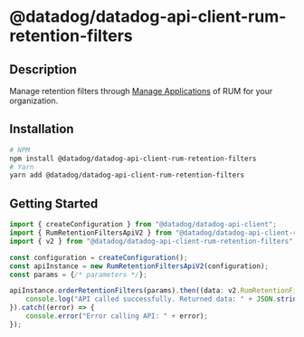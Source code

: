 # @datadog/datadog-api-client-rum-retention-filters

## Description

Manage retention filters through [Manage Applications](https://app.datadoghq.com/rum/list) of RUM for your organization.

## Installation

```sh
# NPM
npm install @datadog/datadog-api-client-rum-retention-filters
# Yarn
yarn add @datadog/datadog-api-client-rum-retention-filters
```

## Getting Started
```ts
import { createConfiguration } from "@datadog/datadog-api-client";
import { RumRetentionFiltersApiV2 } from "@datadog/datadog-api-client-rum-retention-filters";
import { v2 } from "@datadog/datadog-api-client-rum-retention-filters";

const configuration = createConfiguration();
const apiInstance = new RumRetentionFiltersApiV2(configuration);
const params = {/* parameters */};

apiInstance.orderRetentionFilters(params).then((data: v2.RumRetentionFiltersOrderResponse) => {
    console.log("API called successfully. Returned data: " + JSON.stringify(data));
}).catch((error) => {
    console.error("Error calling API: " + error);
});
```